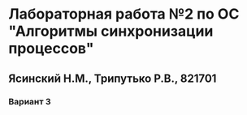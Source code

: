 # Лабораторная работа №2 по ОС "Алгоритмы синхронизации процессов"
## Ясинский Н.М., Трипутько Р.В., 821701
### Вариант 3
